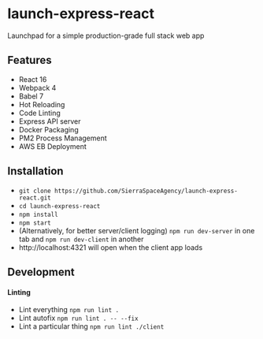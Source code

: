 # launch-express-react

Launchpad for a simple production-grade full stack web app

## Features

* React 16
* Webpack 4
* Babel 7
* Hot Reloading
* Code Linting
* Express API server
* Docker Packaging
* PM2 Process Management
* AWS EB Deployment

## Installation

* `git clone https://github.com/SierraSpaceAgency/launch-express-react.git`
* `cd launch-express-react`
* `npm install`
* `npm start` 
* (Alternatively, for better server/client logging) `npm run dev-server` in one tab and `npm run dev-client` in another
* http://localhost:4321 will open when the client app loads

## Development
#### Linting
* Lint everything `npm run lint .`
* Lint autofix `npm run lint . -- --fix`
* Lint a particular thing `npm run lint ./client`